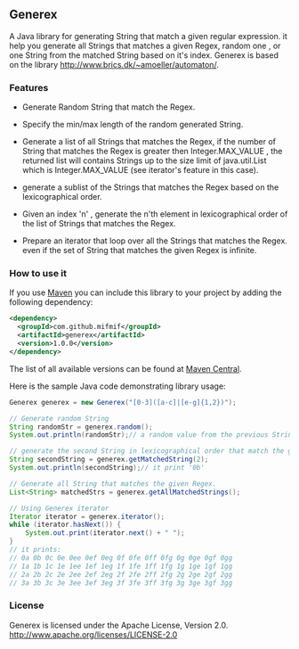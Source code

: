 ## Generex

A Java library for generating String that match  a given regular expression. it help you generate all Strings that matches a given Regex, random one , or one String from the matched String based on it's index.
Generex is based on the library http://www.brics.dk/~amoeller/automaton/.

### Features

- Generate Random String that match the Regex.

- Specify the min/max length  of the random generated String.

- Generate a list of all Strings that matches the Regex, if the number of String that matches the Regex is greater then Integer.MAX_VALUE , the returned list will contains Strings up to the size limit of java.util.List which is Integer.MAX_VALUE (see iterator's feature in this case). 

- generate a sublist of the Strings that matches the Regex based on the lexicographical order.

- Given an index 'n' , generate the n'th element in lexicographical order of the list of Strings that matches the Regex.

- Prepare an iterator that loop over all the Strings that matches the Regex. even if the set of String that matches the given Regex is infinite.
 

### How to use it

If you use [Maven](http://maven.apache.org) you can include this library to your project by adding the following dependency: 
```xml
<dependency>
  <groupId>com.github.mifmif</groupId>
  <artifactId>generex</artifactId>
  <version>1.0.0</version>
</dependency>
```

The list of all available versions can be found at [Maven Central](http://search.maven.org/#browse|588844112).

Here is the sample Java code demonstrating library usage:
```java
Generex generex = new Generex("[0-3]([a-c]|[e-g]{1,2})");

// Generate random String
String randomStr = generex.random();
System.out.println(randomStr);// a random value from the previous String list

// generate the second String in lexicographical order that match the given Regex.
String secondString = generex.getMatchedString(2);
System.out.println(secondString);// it print '0b'

// Generate all String that matches the given Regex.
List<String> matchedStrs = generex.getAllMatchedStrings();

// Using Generex iterator
Iterator iterator = generex.iterator();
while (iterator.hasNext()) {
    System.out.print(iterator.next() + " ");
}
// it prints:
// 0a 0b 0c 0e 0ee 0ef 0eg 0f 0fe 0ff 0fg 0g 0ge 0gf 0gg
// 1a 1b 1c 1e 1ee 1ef 1eg 1f 1fe 1ff 1fg 1g 1ge 1gf 1gg
// 2a 2b 2c 2e 2ee 2ef 2eg 2f 2fe 2ff 2fg 2g 2ge 2gf 2gg
// 3a 3b 3c 3e 3ee 3ef 3eg 3f 3fe 3ff 3fg 3g 3ge 3gf 3gg
```

### License

Generex is licensed under the Apache License, Version 2.0.  
http://www.apache.org/licenses/LICENSE-2.0


 
